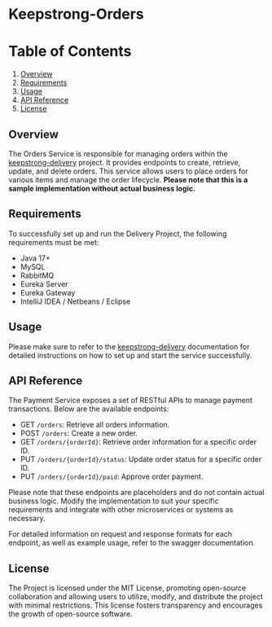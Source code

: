 # Keepstrong-Orders

# Table of Contents
1. [Overview](#overview)
2. [Requirements](#requirements)
3. [Usage](#usage)
4. [API Reference](#api-reference)
5. [License](#license)

## Overview

The Orders Service is responsible for managing orders within the [keepstrong-delivery](https://github.com/rsvinicius/keepstrong-delivery) project. It provides endpoints to create, retrieve, update, and delete orders. This service allows users to place orders for various items and manage the order lifecycle. **Please note that this is a sample implementation without actual business logic.**

## Requirements

To successfully set up and run the Delivery Project, the following requirements must be met:
- Java 17+
- MySQL
- RabbitMQ
- Eureka Server
- Eureka Gateway
- IntelliJ IDEA / Netbeans / Eclipse

## Usage

Please make sure to refer to the [keepstrong-delivery](https://github.com/rsvinicius/keepstrong-delivery) documentation for detailed instructions on how to set up and start the service successfully.

## API Reference

The Payment Service exposes a set of RESTful APIs to manage payment transactions. Below are the available endpoints:

- GET `/orders`: Retrieve all orders information.
- POST `/orders`: Create a new order.
- GET `/orders/{orderId}`: Retrieve order information for a specific order ID.
- PUT `/orders/{orderId}/status`: Update order status for a specific order ID.
- PUT `/orders/{orderId}/paid`: Approve order payment.

Please note that these endpoints are placeholders and do not contain actual business logic. Modify the implementation to suit your specific requirements and integrate with other microservices or systems as necessary.

For detailed information on request and response formats for each endpoint, as well as example usage, refer to the swagger documentation.

## License

The Project is licensed under the MIT License, promoting open-source collaboration and allowing users to utilize, modify, and distribute the project with minimal restrictions. This license fosters transparency and encourages the growth of open-source software.